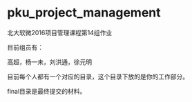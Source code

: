 # pku_project_management
北大软微2016项目管理课程第14组作业

目前组员有：

  高超，杨一未，刘洪通，徐元明

目前每个人都有一个对应的目录，这个目录下放的是你的工作部分。

final目录是最终提交的材料。
